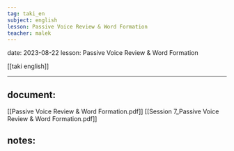 ```yaml
---
tag: taki_en
subject: english
lesson: Passive Voice Review & Word Formation
teacher: malek
---
```


date: 2023-08-22
lesson: Passive Voice Review & Word
Formation

[[taki english]]

---
## document:
[[Passive Voice Review & Word Formation.pdf]]
[[Session 7_Passive Voice Review & Word Formation.pdf]]
## notes:
